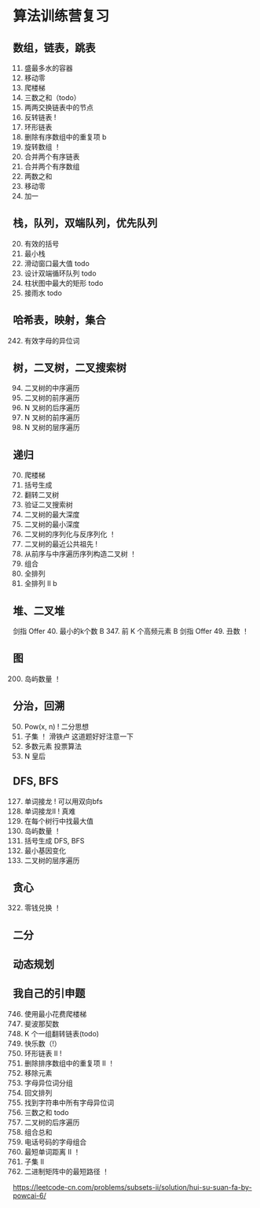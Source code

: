 # 算法训练营复习

## 数组，链表，跳表

11. 盛最多水的容器
283. 移动零
70. 爬楼梯
15. 三数之和（todo）
24. 两两交换链表中的节点
206. 反转链表 !
141. 环形链表
26. 删除有序数组中的重复项 b
189. 旋转数组 ！
21. 合并两个有序链表
88. 合并两个有序数组
1. 两数之和
283. 移动零
66. 加一

## 栈，队列，双端队列，优先队列

20. 有效的括号
155. 最小栈
239. 滑动窗口最大值 todo
641. 设计双端循环队列 todo
84. 柱状图中最大的矩形 todo
42. 接雨水 todo

## 哈希表，映射，集合

242. 有效字母的异位词

## 树，二叉树，二叉搜索树

94. 二叉树的中序遍历
144. 二叉树的前序遍历
590. N 叉树的后序遍历
589. N 叉树的前序遍历
429. N 叉树的层序遍历

## 递归

70. 爬楼梯
22. 括号生成
226. 翻转二叉树
98. 验证二叉搜索树
104. 二叉树的最大深度
111. 二叉树的最小深度
297. 二叉树的序列化与反序列化 ！
236. 二叉树的最近公共祖先 !
105. 从前序与中序遍历序列构造二叉树 ！
77. 组合
46. 全排列
47. 全排列 II  b

## 堆、二叉堆

剑指 Offer 40. 最小的k个数 B
347. 前 K 个高频元素 B
剑指 Offer 49. 丑数 ！

## 图

200. 岛屿数量 ！

## 分治，回溯

50. Pow(x, n) ! 二分思想
78. 子集 ！ 滑铁卢 这道题好好注意一下
169. 多数元素 投票算法
51. N 皇后

## DFS, BFS

127. 单词接龙 ! 可以用双向bfs
126. 单词接龙II ! 真难
515. 在每个树行中找最大值
200. 岛屿数量 ！
22. 括号生成  DFS, BFS
433. 最小基因变化
102. 二叉树的层序遍历

## 贪心

322. 零钱兑换 ！

## 二分

## 动态规划



## 我自己的引申题

746. 使用最小花费爬楼梯
509. 斐波那契数
25. K 个一组翻转链表(todo)
202. 快乐数（!）
142. 环形链表 II !
80. 删除排序数组中的重复项 II ！
27. 移除元素
49. 字母异位词分组
266. 回文排列
438. 找到字符串中所有字母异位词
15. 三数之和 todo
145. 二叉树的后序遍历
39. 组合总和
17. 电话号码的字母组合
244. 最短单词距离 II ！
90. 子集 II
1091. 二进制矩阵中的最短路径 ！

https://leetcode-cn.com/problems/subsets-ii/solution/hui-su-suan-fa-by-powcai-6/
